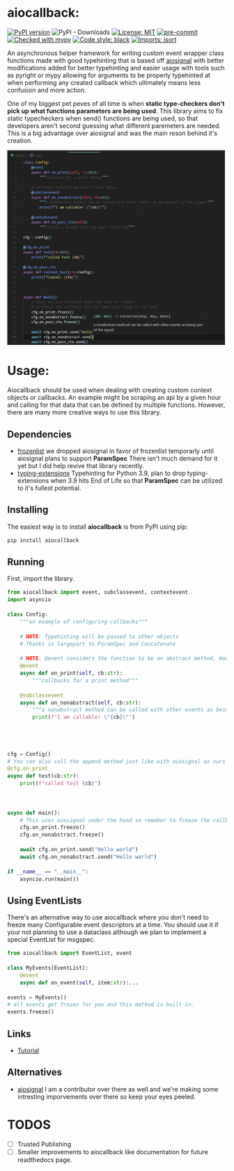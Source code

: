 # aiocallback:
[![PyPI version](https://badge.fury.io/py/aiocallback.svg)](https://badge.fury.io/py/aiocallback)
![PyPI - Downloads](https://img.shields.io/pypi/dm/aiocallback)
[![License: MIT](https://img.shields.io/badge/License-MIT-yellow.svg)](https://opensource.org/licenses/MIT)
[![pre-commit](https://img.shields.io/badge/pre--commit-enabled-brightgreen?logo=pre-commit&logoColor=white)](https://github.com/pre-commit/pre-commit)
[![Checked with mypy](http://www.mypy-lang.org/static/mypy_badge.svg)](http://mypy-lang.org/)
[![Code style: black](https://img.shields.io/badge/code%20style-black-000000.svg)](https://github.com/psf/black)
[![Imports: isort](https://img.shields.io/badge/%20imports-isort-%231674b1?style=flat&labelColor=ef8336)](https://pycqa.github.io/isort/)



An asynchronous helper framework for writing custom event wrapper class functions made with good typehinting that is based off [aiosignal](https://github.com/aio-libs/aiosignal) with better modifications added for better typehinting and easier usage with tools such as pyright or mypy allowing for arguments to be properly typehinted at when performing any created callback which ultimately means less confusion and more action.

One of my biggest pet peves of all time is when **static type-checkers don't pick up what functions parameters are being used**. This library aims to fix static typecheckers when send() functions are being used, 
 so that developers aren't second guessing what different paremeters are needed. This is a big advantage over aiosignal and was the main reson behind it's creation.
 
<img src="https://raw.githubusercontent.com/Vizonex/aiocallback/main/Typehinting-Example.png" width="500px"/>






# Usage:
Aiocallback should be used when dealing with creating custom context objects or callbacks. An example might be scraping an api by a given hour 
and calling for that data that can be defined by multiple functions. However, there are many more creative ways to use this library.

## Dependencies
- [frozenlist](https://github.com/aio-libs/frozenlist) we dropped aiosignal in favor of frozenlist temporarly until aiosignal plans to support __ParamSpec__ There isn't much demand for it yet but I did help revive that library recently. 
- [typing-extensions](https://github.com/python/typing_extensions) Typehinting for Python 3.9, plan to drop typing-extensions when 3.9 hits End of Life so that __ParamSpec__ can be utilized to it's fullest potential.


## Installing

The easiest way is to install **aiocallback** is from PyPI using pip:

```sh
pip install aiocallback
```

## Running

First, import the library.

```python
from aiocallback import event, subclassevent, contextevent
import asyncio

class Config:
    """an example of configuring callbacks"""

    # NOTE: Typehinting will be passed to other objects 
    # Thanks in largepart to ParamSpec and Concatenate
    
    # NOTE: @event considers the function to be an abstract method, However you can use a subclassevent to retain typechecking if you need something that isn't so abstract
    @event
    async def on_print(self, cb:str):
        """callbacks for a print method"""

    @subclassevent
    async def on_nonabstract(self, cb:str):
        """a nonabstract method can be called with other events as being part of the signal"""
        print(f"I am callable! \"{cb}\"")




cfg = Config()
# You can also call the append method just like with aiosignal as ours is primarly a subclass of it.
@cfg.on_print
async def test(cb:str):
    print(f"called test {cb}")



async def main():
    # This uses aiosignal under the hood so remeber to freeze the callbacks when your setup is complete
    cfg.on_print.freeze()
    cfg.on_nonabstract.freeze()

    await cfg.on_print.send("Hello world")
    await cfg.on_nonabstract.send("Hello world")

if __name__ == "__main__":
    asyncio.run(main())

```

## Using EventLists
There's an alternative way to use aiocallback where you don't need to freeze many Configurable event descriptors at a time. You should use it if your not planning to use a dataclass although we plan to implement a special EventList for msgspec.

```python
from aiocallback import EventList, event

class MyEvents(EventList):
    @event
    async def on_event(self, item:str):...

events = MyEvents()
# all events get frozen for you and this method is built-in.
events.freeze()

```

## Links
- [Tutorial](https://youtu.be/Ly_G1CstOfA)

## Alternatives
- [aiosignal](https://github.com/aio-libs/aiosignal) I am a contributor over there as well and we're making some intresting imporvements over there so keep your eyes peeled.


# TODOS
- [ ] Trusted Publishing
- [ ] Smaller improvements to aiocallback like documentation for future readthedocs page.
